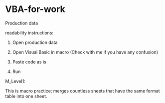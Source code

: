 # VBA-for-work

Production data

readability instructions:

1) Open production data

2) Open Visual Basic in macro (Check with me if you have any confusion)

3) Paste code as is

4) Run


M_Level1:
  
  This is macro practice; merges countless sheets that have the same format table into one sheet.
